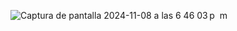 ![Captura de pantalla 2024-11-08 a las 6 46 03 p  m](https://github.com/user-attachments/assets/02a5dd39-66d3-4e8a-8b5d-a0d925a1202b)
